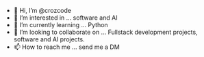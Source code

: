 - 👋 Hi, I’m @crozcode
- 👀 I’m interested in ... software and AI
- 🌱 I’m currently learning ... Python
- 💞️ I’m looking to collaborate on ... Fullstack development projects, software and AI projects.
- 📫 How to reach me ... send me a DM

